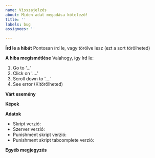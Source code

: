 ```yaml
---
name: Visszajelzés
about: Miden adat megadása kötelező!
title: ''
labels: bug
assignees: ''

---
```


**Írd le a hibát**
Pontosan írd le, vagy törölve lesz (ezt a sort törölheted)

**A hiba megismétlése**
Valahogy, így írd le:
1. Go to '...'
2. Click on '....'
3. Scroll down to '....'
4. See error
(Kitörölheted)

**Várt esemény**

**Képek**

**Adatok**
 - Skript verzió:
 - Szerver verzió:
 - Punishment skript verzió:
 - Punishment skript tabcomplete verzió:

**Egyéb megjegyzés**
